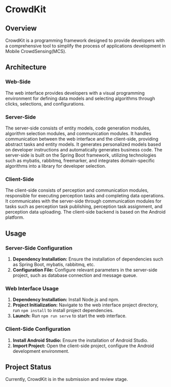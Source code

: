 # CrowdKit

## Overview

CrowdKit is a programming framework designed to provide developers with a comprehensive tool to simplify the process of applications development in Mobile CrowdSensing(MCS). 

## Architecture

### Web-Side

The web interface provides developers with a visual programming environment for defining data models and selecting algorithms through clicks, selections, and configurations.

### Server-Side

The server-side consists of entity models, code generation modules, algorithm selection modules, and communication modules. It handles communication between the web interface and the client-side, providing abstract tasks and entity models. It generates personalized models based on developer instructions and automatically generates business code. The server-side is built on the Spring Boot framework, utilizing technologies such as mybatis, rabbitmq, freemarker, and integrates domain-specific algorithms into a library for developer selection.

### Client-Side

The client-side consists of perception and communication modules, responsible for executing perception tasks and completing data operations. It communicates with the server-side through communication modules for tasks such as perception task publishing, perception task assignment, and perception data uploading. The client-side backend is based on the Android platform.

## Usage

### Server-Side Configuration

1. **Dependency Installation:** Ensure the installation of dependencies such as Spring Boot, mybatis, rabbitmq, etc.
2. **Configuration File:** Configure relevant parameters in the server-side project, such as database connection and message queue.

### Web Interface Usage

1. **Dependency Installation:** Install Node.js and npm.
2. **Project Initialization:** Navigate to the web interface project directory, run `npm install` to install project dependencies.
3. **Launch:** Run `npm run serve` to start the web interface.

### Client-Side Configuration

1. **Install Android Studio:** Ensure the installation of Android Studio.
2. **Import Project:** Open the client-side project, configure the Android development environment.


## Project Status

Currently, CrowdKit is in the submission and review stage. 
